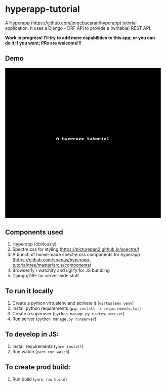 # hyperapp-tutorial

A Hyperapp (https://github.com/jorgebucaran/hyperapp) tutorial application. It uses a Django - DRF API to provide a (writable) REST API.

**Work in progress! I'll try to add more capabilities to this app; or you can do it if you want; PRs are welcome!!!**

## Demo

![Hyperapp-tutorial demo](demo.gif?raw=true "Hyperapp-tutorial demo")

## Components used

1. Hyperapp (obviously)
1. Spectre.css for styling (https://picturepan2.github.io/spectre/)
1. A bunch of home-made spectre.css components for hyperapp (https://github.com/spapas/hyperapp-tutorial/tree/master/srcjs/components)
1. Browserify / watchify and uglify for JS bundling
1. Django/DRF for server-side stuff

## To run it locally

1. Create a python virtualenv and activate it (`virtualenv venv`)
1. Install python requirements (`pip install -r requirements.txt`) 
1. Create a superuser (`python manage.py cratesuperuser`)
1. Run server (`python manage.py runserver`)

## To develop in JS:

1. Install requirements (`yarn install`)
1. Run watch (`yarn run watch`)

## To create prod build:

1. Run build (`yarn run build`)
